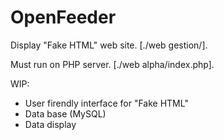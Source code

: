 # OpenFeeder
Display "Fake HTML" web site. [./web gestion/].

Must run on PHP server. [./web alpha/index.php].


WIP:
 - User firendly interface for "Fake HTML"
 - Data base (MySQL)
 - Data display
 

